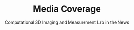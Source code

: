 ---
title: Media Coverage
subtitle: Computational 3D Imaging and Measurement Lab in the News

# Listing view
view: community/mediacoverage
wrapperOverrideWidth: 80
sort_by: media_weight

# Do we override pagination to show all entries on one page?
paginationoverride: true

# Optional banner image (relative to `assets/media/` folder).
banner:
  caption: ''
  image: ''
---